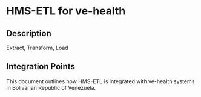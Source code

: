 # HMS-ETL for ve-health

## Description

Extract, Transform, Load

## Integration Points

This document outlines how HMS-ETL is integrated with ve-health systems in Bolivarian Republic of Venezuela.
